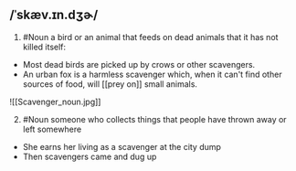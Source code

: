 ## /ˈskæv.ɪn.dʒɚ/ 
1. #Noun 
a bird or an animal that feeds on dead animals that it has not killed itself:

- Most dead birds are picked up by crows or other scavengers.
- An urban fox is a harmless scavenger which, when it can't find other sources of food, will [[prey on]] small animals.

![[Scavenger_noun.jpg]]

2. #Noun 
someone who collects things that people have thrown away or left somewhere

- She earns her living as a scavenger at the city dump
- Then scavengers came and dug up 